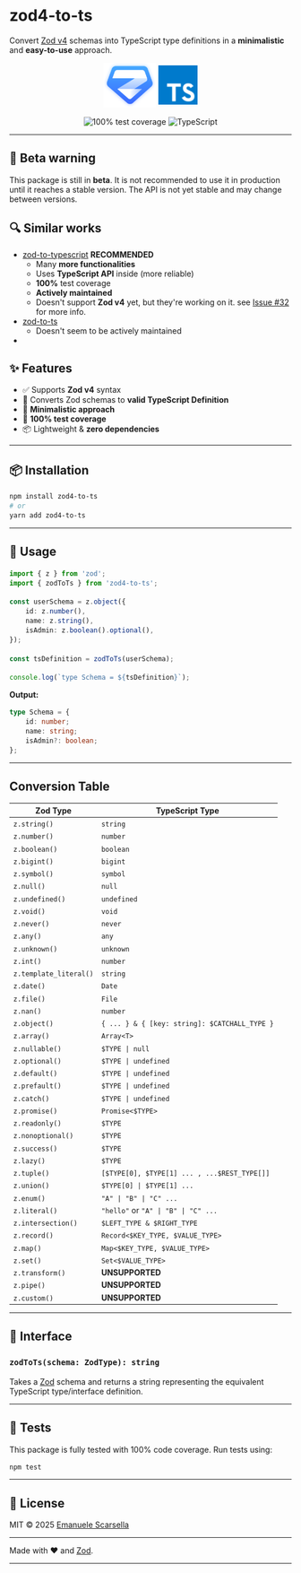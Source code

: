 

# zod4-to-ts

Convert [Zod v4](https://github.com/colinhacks/zod) schemas into TypeScript type definitions in a **minimalistic** and **easy-to-use** approach.

<div align="center">
  <img src="./images/zod.png" alt="Zod Logo" height="80" />
  <img src="./images/typescript.svg" alt="TypeScript Logo" height="70" style="margin-bottom: 5px;" />
</div>

<p align="center">
  <!-- <a href="https://www.npmjs.com/package/zod4-to-ts">
    <img src="https://img.shields.io/npm/v/zod4-to-ts?color=blue" alt="npm version" />
  </a>
  <a href="https://www.npmjs.com/package/zod4-to-ts">
    <img src="https://img.shields.io/npm/dm/zod4-to-ts.svg?label=downloads&color=green" alt="npm downloads" />
  </a> -->
  <img src="https://img.shields.io/badge/coverage-100%25-brightgreen.svg" alt="100% test coverage" />
  <img src="https://img.shields.io/badge/types-TypeScript-blue.svg" alt="TypeScript" />
</p>

---

## 🚨 Beta warning

This package is still in **beta**. It is not recommended to use it in production until it reaches a stable version. The API is not yet stable and may change between versions.

## 🔍 Similar works

- [zod-to-typescript](https://github.com/duplojs/zod-to-typescript) **RECOMMENDED**
	- Many **more functionalities**
	- Uses **TypeScript API** inside (more reliable)
	- **100%** test coverage
	- **Actively maintained**
	- Doesn't support **Zod v4** yet, but they're working on it. see [Issue #32](https://github.com/duplojs/zod-to-typescript/issues/32) for more info.
- [zod-to-ts](https://github.com/sachinraja/zod-to-ts)
	- Doesn't seem to be actively maintained
- 

## ✨ Features

- ✅ Supports **Zod v4** syntax
- 🔁 Converts Zod schemas to **valid TypeScript Definition**
- 🚀 **Minimalistic approach**
- 🧪 **100% test coverage**
- 📦 Lightweight & **zero dependencies**

---

## 📦 Installation

```bash
npm install zod4-to-ts
# or
yarn add zod4-to-ts
```

---

## 🔧 Usage

```ts
import { z } from 'zod';
import { zodToTs } from 'zod4-to-ts';

const userSchema = z.object({
	id: z.number(),
	name: z.string(),
	isAdmin: z.boolean().optional(),
});

const tsDefinition = zodToTs(userSchema);

console.log(`type Schema = ${tsDefinition}`);
```

**Output:**

```ts
type Schema = {
	id: number;
	name: string;
	isAdmin?: boolean;
};
```

---

## Conversion Table

| **Zod Type** | **TypeScript Type** |
| --- | --- |
| `z.string()` | `string` |
| `z.number()` | `number` |
| `z.boolean()` | `boolean` |
| `z.bigint()` | `bigint` |
| `z.symbol()` | `symbol` |
| `z.null()` | `null` |
| `z.undefined()` | `undefined` |
| `z.void()` | `void` |
| `z.never()` | `never` |
| `z.any()` | `any` |
| `z.unknown()` | `unknown` |
| `z.int()` | `number` |
| `z.template_literal()` | `string` |
| `z.date()` | `Date` |
| `z.file()` | `File` |
| `z.nan()` | `number` |
| `z.object()` | `{ ... } & { [key: string]: $CATCHALL_TYPE }` |
| `z.array()` | `Array<T>` |
| `z.nullable()` | `$TYPE \| null` |
| `z.optional()` | `$TYPE \| undefined` |
| `z.default()` | `$TYPE \| undefined` |
| `z.prefault()` | `$TYPE \| undefined` |
| `z.catch()` | `$TYPE \| undefined` |
| `z.promise()` | `Promise<$TYPE>` |
| `z.readonly()` | `$TYPE` |
| `z.nonoptional()` | `$TYPE` |
| `z.success()` | `$TYPE` |
| `z.lazy()` | `$TYPE` |
| `z.tuple()` | `[$TYPE[0], $TYPE[1] ... , ...$REST_TYPE[]]` |
| `z.union()` | `$TYPE[0] \| $TYPE[1] ...` |
| `z.enum()` | `"A" \| "B" \| "C" ...` |
| `z.literal()` | `"hello"` or `"A" \| "B" \| "C" ...` |
| `z.intersection()` | `$LEFT_TYPE & $RIGHT_TYPE` |
| `z.record()` | `Record<$KEY_TYPE, $VALUE_TYPE>` |
| `z.map()` | `Map<$KEY_TYPE, $VALUE_TYPE>` |
| `z.set()` | `Set<$VALUE_TYPE>` |
| `z.transform()` | **UNSUPPORTED** |
| `z.pipe()` | **UNSUPPORTED** |
| `z.custom()` | **UNSUPPORTED** |

---

## 🧠 Interface

### `zodToTs(schema: ZodType): string`

Takes a [Zod](https://github.com/colinhacks/zod) schema and returns a string representing the equivalent TypeScript type/interface definition.

---

## 🧪 Tests

This package is fully tested with 100% code coverage. Run tests using:

```bash
npm test
```

---

## 📄 License

MIT © 2025 [Emanuele Scarsella](https://github.com/emanuele-scarsella)

---

Made with ❤️ and [Zod](https://github.com/colinhacks/zod).

---


<!--
// string: string;
// number: number;
// boolean: boolean;
// bigint: bigint;
// symbol: symbol;
// null: null;
// undefined: undefined;
// void: void;
// never: never;
// any: any;
// unknown: unknown;

// int: number; // int is an alias for number
// template_literal: string; // template_literal is an alias for string
// date: Date; // date is an alias for Date
// file: File; // file is an alias for File
// nan: 'number'; // yep... it's a number

// object: ...; // Recursively calls `zodToTs` on `value.def.shape` keys
// 	 	array: Array<>; // The generic takes the type from `value.def.innerType`
// 		nullable: innerType | null; // The generic takes the type from `value.def.innerType`
// 	 	optional: innerType | undefined; // The generic takes the type from `value.def.innerType`
// 		default: innerType | undefined; // The generic takes the type from `value.def.innerType`
// 		prefault: innerType | undefined; // The generic takes the type from `value.def.innerType`
// 		catch: innerType | undefined; // The generic takes the type from `value.def.innerType`
// 		promise: Promise<>; // The generic takes the type from `value.def.innerType`
// 		readonly: ; // Takes the type from `value.def.innerType`
// 		nonoptional: ; // Takes the type from `value.def.innerType`
// 		success: ; // Takes the type from `value.def.innerType`
// 		lazy: ; // Takes the type from `value.unwrap()`
// 			tuple: [items[0], items[1] (...) , ...rest[]]; // Where `items` and `rest` are the type from `value.def.items` and `value.def.rest`
// 			union: options[0] | options[1] (...) ; // Where `options` is the type from `value.def.options`
// 			enum: values[0] | values[1] (...); // Where `values` are the values from `Object.values(value.def.entries)`
// 			literal: values[0] | values[1] (...); // Where `values` is THE ARRAY (actual literal values) from `value.def.values`
// 			intersection: left & right; // Where `left` and `right` are the types from `value.def.left` and `value.def.right`
// 				record: Record<>; // Takes the types from `value.def.keyType` and `value.def.valueType`
// 	 			map: Map<>; // Takes the types from `value.def.keyType` and `value.def.valueType`
// 					set: Set<>; // Takes the type from `value.def.valueType`

// transform: transform; // UNSUPPORTED
// pipe: pipe; // UNSUPPORTED
// custom: custom; // UNSUPPORTED -->